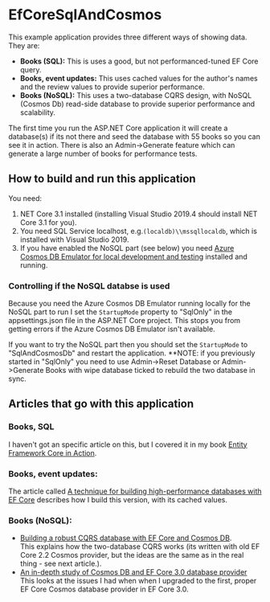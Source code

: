 # EfCoreSqlAndCosmos

This example application provides three different ways of showing data. They are:

* **Books (SQL):** This is uses a good, but not performanced-tuned EF Core query.
* **Books, event updates:** This uses cached values for the author's names and the review values to provide superior performance.
* **Books (NoSQL):** This uses a two-database CQRS design, with NoSQL (Cosmos Db) read-side database to provide superior performance and scalability.

The first time you run the ASP.NET Core application it will create a database(s) if its not there and seed the database with 55 books so you can see it in action. There is also an Admin->Generate feature which can generate a large number of books for performance tests.

## How to build and run this application

You need:

1. NET Core 3.1 installed (installing Visual Studio 2019.4 should install NET Core 3.1 for you).
2. You need SQL Service localhost, e.g.`(localdb)\\mssqllocaldb`, which is installed with Visual Studio 2019.
3. If you have enabled the NoSQL part (see below) you need [Azure Cosmos DB Emulator for local development and testing](https://docs.microsoft.com/en-us/azure/cosmos-db/local-emulator) installed and running.

### Controlling if the NoSQL databse is used

Because you need the Azure Cosmos DB Emulator running locally for the NoSQL part to run I set the `StartupMode` property to "SqlOnly" in the appsettings.json file in the ASP.NET Core project. This stops you from getting errors if the Azure Cosmos DB Emulator isn't available. 

If you want to try the NoSQL part then you should set the `StartupMode` to "SqlAndCosmosDb" and restart the application. **NOTE: if you previously started in "SqlOnly" you need to use Admin->Reset Database or Admin->Generate Books with wipe database ticked to rebuild the two database in sync.


## Articles that go with this application

### Books, SQL

I haven't got an specific article on this, but I covered it in my book [Entity Framework Core in Action](http://bit.ly/2m8KRAZ).

### Books, event updates:

The article called [A technique for building high-performance databases with EF Core](#)  describes how I build this version, with its cached values.

### Books (NoSQL):

* [Building a robust CQRS database with EF Core and Cosmos DB](https://www.thereformedprogrammer.net/building-a-robust-cqrs-database-with-ef-core-and-cosmos-db/).  
This explains how the two-database CQRS works (its written with old EF Core 2.2 Cosmos provider, but the ideas are the same as in the real thing - see next article.).
* [An in-depth study of Cosmos DB and EF Core 3.0 database provider](https://www.thereformedprogrammer.net/an-in-depth-study-of-cosmos-db-and-ef-core-3-0-database-provider/) 
This looks at the issues I had when when I upgraded to the first, proper EF Core Cosmos database provider in EF Core 3.0.



